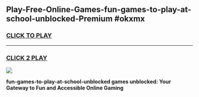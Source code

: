 
## Play-Free-Online-Games-fun-games-to-play-at-school-unblocked-Premium #okxmx
<h3>
<a href="https://premium.freeplayer.one?title=fun-games-to-play-at-school-unblocked&ref=8M">CLICK TO PLAY</a></h3>
<hr>

<h3>
<a href="https://premium.freeplayer.one?title=fun-games-to-play-at-school-unblocked&ref=8M">CLICK 2 PLAY</a>
  
</h3>

<a href="https://premium.freeplayer.one?title=fun-games-to-play-at-school-unblocked&ref=8M"><img src="https://clearcache.store/games.png"></a>


**fun-games-to-play-at-school-unblocked games unblocked: Your Gateway to Fun and Accessible Online Gaming**
